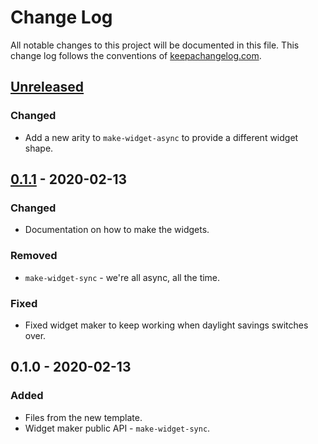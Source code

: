 # Change Log
All notable changes to this project will be documented in this file. This change log follows the conventions of [keepachangelog.com](http://keepachangelog.com/).

## [Unreleased]
### Changed
- Add a new arity to `make-widget-async` to provide a different widget shape.

## [0.1.1] - 2020-02-13
### Changed
- Documentation on how to make the widgets.

### Removed
- `make-widget-sync` - we're all async, all the time.

### Fixed
- Fixed widget maker to keep working when daylight savings switches over.

## 0.1.0 - 2020-02-13
### Added
- Files from the new template.
- Widget maker public API - `make-widget-sync`.

[Unreleased]: https://github.com/your-name/math_exp_evaluator/compare/0.1.1...HEAD
[0.1.1]: https://github.com/your-name/math_exp_evaluator/compare/0.1.0...0.1.1
